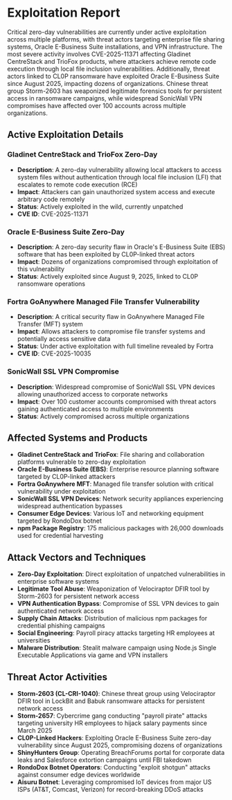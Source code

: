 # Exploitation Report

Critical zero-day vulnerabilities are currently under active exploitation across multiple platforms, with threat actors targeting enterprise file sharing systems, Oracle E-Business Suite installations, and VPN infrastructure. The most severe activity involves CVE-2025-11371 affecting Gladinet CentreStack and TrioFox products, where attackers achieve remote code execution through local file inclusion vulnerabilities. Additionally, threat actors linked to CL0P ransomware have exploited Oracle E-Business Suite since August 2025, impacting dozens of organizations. Chinese threat group Storm-2603 has weaponized legitimate forensics tools for persistent access in ransomware campaigns, while widespread SonicWall VPN compromises have affected over 100 accounts across multiple organizations.

## Active Exploitation Details

### Gladinet CentreStack and TrioFox Zero-Day
- **Description**: A zero-day vulnerability allowing local attackers to access system files without authentication through local file inclusion (LFI) that escalates to remote code execution (RCE)
- **Impact**: Attackers can gain unauthorized system access and execute arbitrary code remotely
- **Status**: Actively exploited in the wild, currently unpatched
- **CVE ID**: CVE-2025-11371

### Oracle E-Business Suite Zero-Day
- **Description**: A zero-day security flaw in Oracle's E-Business Suite (EBS) software that has been exploited by CL0P-linked threat actors
- **Impact**: Dozens of organizations compromised through exploitation of this vulnerability
- **Status**: Actively exploited since August 9, 2025, linked to CL0P ransomware operations

### Fortra GoAnywhere Managed File Transfer Vulnerability
- **Description**: A critical security flaw in GoAnywhere Managed File Transfer (MFT) system
- **Impact**: Allows attackers to compromise file transfer systems and potentially access sensitive data
- **Status**: Under active exploitation with full timeline revealed by Fortra
- **CVE ID**: CVE-2025-10035

### SonicWall SSL VPN Compromise
- **Description**: Widespread compromise of SonicWall SSL VPN devices allowing unauthorized access to corporate networks
- **Impact**: Over 100 customer accounts compromised with threat actors gaining authenticated access to multiple environments
- **Status**: Actively compromised across multiple organizations

## Affected Systems and Products

- **Gladinet CentreStack and TrioFox**: File sharing and collaboration platforms vulnerable to zero-day exploitation
- **Oracle E-Business Suite (EBS)**: Enterprise resource planning software targeted by CL0P-linked attackers
- **Fortra GoAnywhere MFT**: Managed file transfer solution with critical vulnerability under exploitation
- **SonicWall SSL VPN Devices**: Network security appliances experiencing widespread authentication bypasses
- **Consumer Edge Devices**: Various IoT and networking equipment targeted by RondoDox botnet
- **npm Package Registry**: 175 malicious packages with 26,000 downloads used for credential harvesting

## Attack Vectors and Techniques

- **Zero-Day Exploitation**: Direct exploitation of unpatched vulnerabilities in enterprise software systems
- **Legitimate Tool Abuse**: Weaponization of Velociraptor DFIR tool by Storm-2603 for persistent network access
- **VPN Authentication Bypass**: Compromise of SSL VPN devices to gain authenticated network access
- **Supply Chain Attacks**: Distribution of malicious npm packages for credential phishing campaigns
- **Social Engineering**: Payroll piracy attacks targeting HR employees at universities
- **Malware Distribution**: Stealit malware campaign using Node.js Single Executable Applications via game and VPN installers

## Threat Actor Activities

- **Storm-2603 (CL-CRI-1040)**: Chinese threat group using Velociraptor DFIR tool in LockBit and Babuk ransomware attacks for persistent network access
- **Storm-2657**: Cybercrime gang conducting "payroll pirate" attacks targeting university HR employees to hijack salary payments since March 2025
- **CL0P-Linked Hackers**: Exploiting Oracle E-Business Suite zero-day vulnerability since August 2025, compromising dozens of organizations
- **ShinyHunters Group**: Operating BreachForums portal for corporate data leaks and Salesforce extortion campaigns until FBI takedown
- **RondoDox Botnet Operators**: Conducting "exploit shotgun" attacks against consumer edge devices worldwide
- **Aisuru Botnet**: Leveraging compromised IoT devices from major US ISPs (AT&T, Comcast, Verizon) for record-breaking DDoS attacks